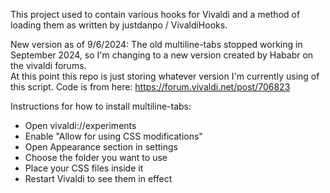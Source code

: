 This project used to contain various hooks for Vivaldi and a method of loading them as written by justdanpo / VivaldiHooks.  

New version as of 9/6/2024:
The old multiline-tabs stopped working in September 2024, so I'm changing to a new version created by Hababr on the vivaldi forums.  
At this point this repo is just storing whatever version I'm currently using of this script.
Code is from here:
https://forum.vivaldi.net/post/706823

Instructions for how to install multiline-tabs:
* Open vivaldi://experiments
* Enable "Allow for using CSS modifications"
* Open Appearance section in settings
* Choose the folder you want to use
* Place your CSS files inside it
* Restart Vivaldi to see them in effect

